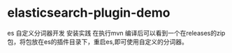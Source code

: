 # elasticsearch-plugin-demo
es 自定义分词器开发 安装实践
   在执行mvn 编译后可以看到一个在releases的zip包，将包放在es的插件目录下，重启es,即可使用自定义的分词器。
